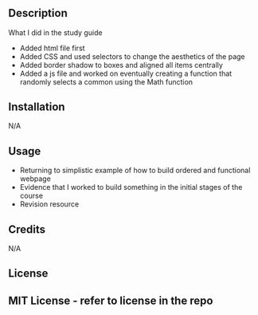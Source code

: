 # <Prework Study Guide>

## Description

What I did in the study guide

- Added html file first
- Added CSS and used selectors to change the aesthetics of the page
- Added border shadow to boxes and aligned all items centrally
- Added a js file and worked on eventually creating a function that randomly selects a common using the Math function


## Installation

N/A

## Usage

- Returning to simplistic example of how to build ordered and functional webpage
- Evidence that I worked to build something in the initial stages of the course
- Revision resource

## Credits

N/A

## License

MIT License - refer to license in the repo
---



